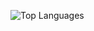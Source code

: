 ![Top Languages](https://github-readme-stats.vercel.app/api/top-langs/?username=zunkelty&show_icons=true&layout=compact)

<!--START_SECTION:waka-->
<!--END_SECTION:waka-->
